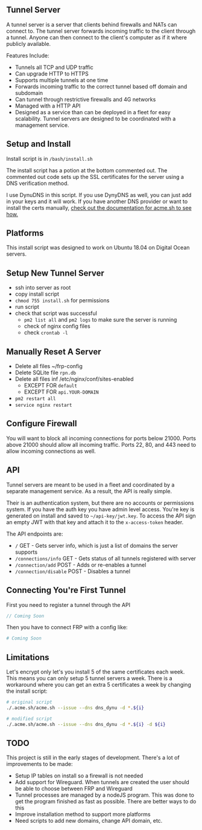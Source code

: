 ## Tunnel Server

A tunnel server is a server that clients behind firewalls and NATs can connect to.  The tunnel server forwards incoming traffic to the client through a tunnel.  Anyone can then connect to the client's computer as if it where publicly available.

Features Include:
* Tunnels all TCP and UDP traffic
* Can upgrade HTTP to HTTPS
* Supports multiple tunnels at one time
* Forwards incoming traffic to the correct tunnel based off domain and subdomain
* Can tunnel through restrictive firewalls and 4G networks
* Managed with a HTTP API
* Designed as a service than can be deployed in a fleet for easy scalability.  Tunnel servers are designed to be coordinated with a management service.


## Setup and Install

Install script is in `/bash/install.sh`

The install script has a potion at the bottom commented out.  The commented out code sets up the SSL certificates for the server using a DNS verification method.

I use DynuDNS in this script.  If you use DynyDNS as well, you can just add in your keys and it will work. If you have another DNS provider or want to install the certs manually, [check out the documentation for acme.sh to see how.](https://github.com/acmesh-official/acme.sh)


## Platforms

This install script was designed to work on Ubuntu 18.04 on Digital Ocean servers.


## Setup New Tunnel Server

- ssh into server as root
- copy install script
- `chmod 755 install.sh` for permissions
- run script
- check that script was successful
    - `pm2 list all` and `pm2 logs` to make sure the server is running
    - check of nginx config files
    - check `crontab -l`


## Manually Reset A Server

- Delete all files ~/frp-config
- Delete SQLite file `rpn.db`
- Delete all files inf /etc/nginx/conf/sites-enabled
    - EXCEPT FOR `default`
    - EXCEPT FOR `api.YOUR-DOMAIN`
- `pm2 restart all`
- `service nginx restart`


## Configure Firewall

You will want to block all incoming connections for ports below 21000. Ports above 21000 should allow all incoming traffic.  Ports 22, 80, and 443 need to allow incoming connections as well.


## API

Tunnel servers are meant to be used in a fleet and coordinated by a separate management service.  As a result, the API is really simple.  

Their is an authentication system, but there are no accounts or permissions system. If you have the auth key you have admin level access.  You're key is generated on install and saved to `~/api-key/jwt.key`.  To access the API sign an empty JWT with that key and attach it to the `x-access-token` header.

The API endpoints are:

* `/` GET - Gets server info, which is just a list of domains the server supports
* `/connections/info` GET - Gets status of all tunnels registered with server
* `/connection/add` POST - Adds or re-enables a tunnel
* `/connection/disable` POST - Disables a tunnel


## Connecting You're First Tunnel

First you need to register a tunnel through the API

```javascript
// Coming Soon

```

Then you have to connect FRP with a config like:

```bash
# Coming Soon
```


## Limitations

Let's encrypt only let's you install 5 of the same certificates each week. This means you can only setup 5 tunnel servers a week.  There is a workaround where you can get an extra 5 certificates a week by changing the install script:

```bash
# original script
./.acme.sh/acme.sh --issue --dns dns_dynu -d *.${i}
```

```bash
# modified script
./.acme.sh/acme.sh --issue --dns dns_dynu -d *.${i} -d ${i}
```


## TODO

This project is still in the early stages of development.  There's a lot of improvements to be made:

* Setup IP tables on install so a firewall is not needed
* Add support for Wireguard.  When tunnels are created the user should be able to choose between FRP and Wireguard
* Tunnel processes are managed by a nodeJS program.  This was done to get the program finished as fast as possible.  There are better ways to do this
* Improve installation method to support more platforms
* Need scripts to add new domains, change API domain, etc.